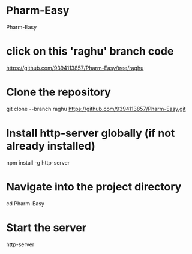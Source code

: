 # Pharm-Easy
Pharm-Easy

# click on this 'raghu' branch code
https://github.com/9394113857/Pharm-Easy/tree/raghu

# Clone the repository
git clone --branch raghu https://github.com/9394113857/Pharm-Easy.git

# Install http-server globally (if not already installed)
npm install -g http-server

# Navigate into the project directory
cd Pharm-Easy

# Start the server
http-server
